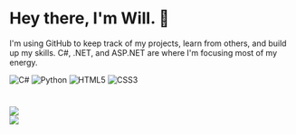 

# Hey there, I'm Will. 👋

I'm using GitHub to keep track of my projects, learn from others, and build up my skills. C#, .NET, and ASP.NET are where I'm focusing most of my energy.


![C#](https://img.shields.io/badge/c%23-%23239120.svg?style=for-the-badge&logo=csharp&logoColor=white) ![Python](https://img.shields.io/badge/python-3670A0?style=for-the-badge&logo=python&logoColor=ffdd54) ![HTML5](https://img.shields.io/badge/html5-%23E34F26.svg?style=for-the-badge&logo=html5&logoColor=white) ![CSS3](https://img.shields.io/badge/css3-%231572B6.svg?style=for-the-badge&logo=css3&logoColor=white)
# 
![](https://github-readme-streak-stats.herokuapp.com/?user=Foxils&theme=vue-dark&hide_border=true)<br/>
![](https://github-readme-stats.vercel.app/api/top-langs/?username=Foxils&theme=vue-dark&hide_border=true&include_all_commits=true&count_private=false&layout=compact)

<!-- Proudly created with GPRM ( https://gprm.itsvg.in ) -->

